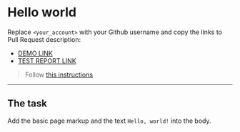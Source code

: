 # Hello world
Replace `<your_account>` with your Github username and copy the links to Pull Request description:
- [DEMO LINK](https://Largoxoxo.github.io/layout_hello-world/)
- [TEST REPORT LINK](https://Largoxoxo.github.io/layout_hello-world/report/html_report/)

> Follow [this instructions](https://mate-academy.github.io/layout_task-guideline/#how-to-solve-the-layout-tasks-on-github)
___

## The task
Add the basic page markup and the text `Hello, world!` into the body.
